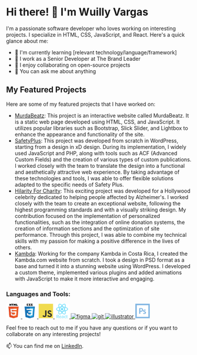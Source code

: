 # Hi there! 👋 I'm Wuilly Vargas

I'm a passionate software developer who loves working on interesting projects. I specialize in HTML, CSS, JavaScript, and React. Here's a quick glance about me:

- 🌱 I'm currently learning [relevant technology/language/framework]
- 💼 I work as a Senior Developer at The Brand Leader
- 👯 I enjoy collaborating on open-source projects
- 💬 You can ask me about anything

## My Featured Projects

Here are some of my featured projects that I have worked on:

- [MurdaBeatz](https://wvargas24.github.io/MurdaBeatz/): This project is an interactive website called MurdaBeatz. It is a static web page developed using HTML, CSS, and JavaScript. It utilizes popular libraries such as Bootstrap, Slick Slider, and Lightbox to enhance the appearance and functionality of the site.
- [SafetyPlus](https://safetyplusinc.net/): This project was developed from scratch in WordPress, starting from a design in xD design. During its implementation, I widely used JavaScript and PHP, along with tools such as ACF (Advanced Custom Fields) and the creation of various types of custom publications. I worked closely with the team to translate the design into a functional and aesthetically attractive web experience. By taking advantage of these technologies and tools, I was able to offer flexible solutions adapted to the specific needs of Safety Plus.
- [Hilarity For Charity](https://www.wearehfc.org/): This exciting project was developed for a Hollywood celebrity dedicated to helping people affected by Alzheimer's. I worked closely with the team to create an exceptional website, following the highest programming standards and with a visually striking design. My contribution focused on the implementation of personalized functionalities, such as the integration of online donation systems, the creation of information sections and the optimization of site performance. Through this project, I was able to combine my technical skills with my passion for making a positive difference in the lives of others.
- [Kambda](https://www.kambda.com/): Working for the company Kambda in Costa Rica, I created the Kambda.com website from scratch. I took a design in PSD format as a base and turned it into a stunning website using WordPress. I developed a custom theme, implemented various plugins and added animations with JavaScript to make it more interactive and engaging.

<h3 align="left">Languages and Tools:</h3>
<p align="left"> 
<a href="https://www.w3.org/html/" target="_blank" rel="noreferrer"> 
  <img src="https://raw.githubusercontent.com/devicons/devicon/master/icons/html5/html5-original-wordmark.svg" alt="html5" width="40" height="40"/> 
</a>
<a href="https://www.w3schools.com/css/" target="_blank" rel="noreferrer"> 
  <img src="https://raw.githubusercontent.com/devicons/devicon/master/icons/css3/css3-original-wordmark.svg" alt="css3" width="40" height="40"/> 
</a>
<a href="https://developer.mozilla.org/en-US/docs/Web/JavaScript" target="_blank" rel="noreferrer"> 
  <img src="https://raw.githubusercontent.com/devicons/devicon/master/icons/javascript/javascript-original.svg" alt="javascript" width="40" height="40"/> 
</a>
<a href="https://reactjs.org/" target="_blank" rel="noreferrer"> 
  <img src="https://raw.githubusercontent.com/devicons/devicon/master/icons/react/react-original-wordmark.svg" alt="react" width="40" height="40"/> 
</a>
<a href="https://www.figma.com/" target="_blank" rel="noreferrer"> 
  <img src="https://www.vectorlogo.zone/logos/figma/figma-icon.svg" alt="figma" width="40" height="40"/> </a>
<a href="https://git-scm.com/" target="_blank" rel="noreferrer"> <img src="https://www.vectorlogo.zone/logos/git-scm/git-scm-icon.svg" alt="git" width="40" height="40"/> 
</a>
<a href="https://www.adobe.com/in/products/illustrator.html" target="_blank" rel="noreferrer">
  <img src="https://www.vectorlogo.zone/logos/adobe_illustrator/adobe_illustrator-icon.svg" alt="illustrator" width="40" height="40"/>
</a>  
<a href="https://www.photoshop.com/en" target="_blank" rel="noreferrer"> 
  <img src="https://raw.githubusercontent.com/devicons/devicon/master/icons/photoshop/photoshop-line.svg" alt="photoshop" width="40" height="40"/> 
</a>    
</p>

Feel free to reach out to me if you have any questions or if you want to collaborate on any interesting projects!

📫 You can find me on [LinkedIn](https://www.linkedin.com/in/wuilly-vargas/). 
